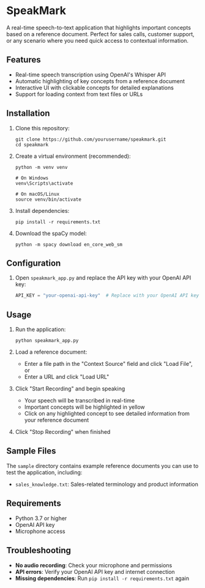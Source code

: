 # SpeakMark

A real-time speech-to-text application that highlights important concepts based on a reference document. Perfect for sales calls, customer support, or any scenario where you need quick access to contextual information.

## Features

- Real-time speech transcription using OpenAI's Whisper API
- Automatic highlighting of key concepts from a reference document
- Interactive UI with clickable concepts for detailed explanations
- Support for loading context from text files or URLs

## Installation

1. Clone this repository:
   ```
   git clone https://github.com/yourusername/speakmark.git
   cd speakmark
   ```

2. Create a virtual environment (recommended):
   ```
   python -m venv venv
   
   # On Windows
   venv\Scripts\activate
   
   # On macOS/Linux
   source venv/bin/activate
   ```

3. Install dependencies:
   ```
   pip install -r requirements.txt
   ```

4. Download the spaCy model:
   ```
   python -m spacy download en_core_web_sm
   ```

## Configuration

1. Open `speakmark_app.py` and replace the API key with your OpenAI API key:
   ```python
   API_KEY = "your-openai-api-key"  # Replace with your OpenAI API key
   ```

## Usage

1. Run the application:
   ```
   python speakmark_app.py
   ```

2. Load a reference document:
   - Enter a file path in the "Context Source" field and click "Load File", or
   - Enter a URL and click "Load URL"

3. Click "Start Recording" and begin speaking
   - Your speech will be transcribed in real-time
   - Important concepts will be highlighted in yellow
   - Click on any highlighted concept to see detailed information from your reference document

4. Click "Stop Recording" when finished

## Sample Files

The `sample` directory contains example reference documents you can use to test the application, including:
- `sales_knowledge.txt`: Sales-related terminology and product information

## Requirements

- Python 3.7 or higher
- OpenAI API key
- Microphone access

## Troubleshooting

- **No audio recording**: Check your microphone and permissions
- **API errors**: Verify your OpenAI API key and internet connection
- **Missing dependencies**: Run `pip install -r requirements.txt` again
